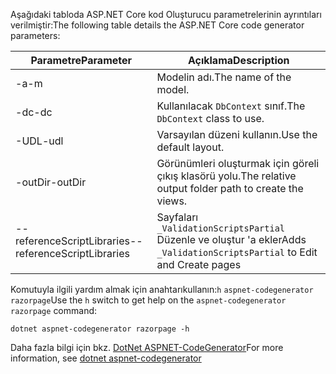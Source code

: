<a name="codegenerator"></a><span data-ttu-id="b001b-101">Aşağıdaki tabloda ASP.NET Core kod Oluşturucu parametrelerinin ayrıntıları verilmiştir:</span><span class="sxs-lookup"><span data-stu-id="b001b-101">The following table details the ASP.NET Core code generator parameters:</span></span>

| <span data-ttu-id="b001b-102">Parametre</span><span class="sxs-lookup"><span data-stu-id="b001b-102">Parameter</span></span>               | <span data-ttu-id="b001b-103">Açıklama</span><span class="sxs-lookup"><span data-stu-id="b001b-103">Description</span></span>|
| ----------------- | ------------ |
| <span data-ttu-id="b001b-104">-a</span><span class="sxs-lookup"><span data-stu-id="b001b-104">-m</span></span>  | <span data-ttu-id="b001b-105">Modelin adı.</span><span class="sxs-lookup"><span data-stu-id="b001b-105">The name of the model.</span></span> |
| <span data-ttu-id="b001b-106">-dc</span><span class="sxs-lookup"><span data-stu-id="b001b-106">-dc</span></span>  | <span data-ttu-id="b001b-107">Kullanılacak `DbContext` sınıf.</span><span class="sxs-lookup"><span data-stu-id="b001b-107">The `DbContext` class to use.</span></span> |
| <span data-ttu-id="b001b-108">-UDL</span><span class="sxs-lookup"><span data-stu-id="b001b-108">-udl</span></span> | <span data-ttu-id="b001b-109">Varsayılan düzeni kullanın.</span><span class="sxs-lookup"><span data-stu-id="b001b-109">Use the default layout.</span></span> |
| <span data-ttu-id="b001b-110">-outDir</span><span class="sxs-lookup"><span data-stu-id="b001b-110">-outDir</span></span> | <span data-ttu-id="b001b-111">Görünümleri oluşturmak için göreli çıkış klasörü yolu.</span><span class="sxs-lookup"><span data-stu-id="b001b-111">The relative output folder path to create the views.</span></span> |
| <span data-ttu-id="b001b-112">--referenceScriptLibraries</span><span class="sxs-lookup"><span data-stu-id="b001b-112">--referenceScriptLibraries</span></span> | <span data-ttu-id="b001b-113">Sayfaları `_ValidationScriptsPartial` Düzenle ve oluştur 'a ekler</span><span class="sxs-lookup"><span data-stu-id="b001b-113">Adds `_ValidationScriptsPartial` to Edit and Create pages</span></span> |

<span data-ttu-id="b001b-114">Komutuyla ilgili yardım almak için anahtarıkullanın:`h` `aspnet-codegenerator razorpage`</span><span class="sxs-lookup"><span data-stu-id="b001b-114">Use the `h` switch to get help on the `aspnet-codegenerator razorpage` command:</span></span>

```dotnetcli
dotnet aspnet-codegenerator razorpage -h
```

<span data-ttu-id="b001b-115">Daha fazla bilgi için bkz. [DotNet ASPNET-CodeGenerator](xref:fundamentals/tools/dotnet-aspnet-codegenerator)</span><span class="sxs-lookup"><span data-stu-id="b001b-115">For more information, see [dotnet aspnet-codegenerator](xref:fundamentals/tools/dotnet-aspnet-codegenerator)</span></span> 